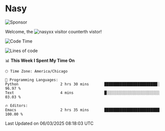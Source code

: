 # Nasy

<!--
<p align="center">
<img height="200" src="https://github-readme-stats.vercel.app/api?username=nasyxx&count_private=true&show_icons=true&theme=dracula&include_all_commits=true"/>
<img height="200" src="https://github-readme-stats.vercel.app/api/top-langs/?username=nasyxx&theme=dracula&hide=html,jupyter+notebook&count_private=true&show_icons=true"/>
</p>

  
----------------
-->

![Sponsor](https://img.shields.io/static/v1.svg?label=Sponsor&message=%E2%9D%A4&logo=GitHub&style=flat&color=pink)
 
Welcome, the ![nasyxx visitor counter](https://count.getloli.com/get/@nasyxx?theme=rule34)th vistor!
 
<!--START_SECTION:waka-->
![Code Time](http://img.shields.io/badge/Code%20Time-4%2C736%20hrs%2050%20mins-blue)

![Lines of code](https://img.shields.io/badge/From%20Hello%20World%20I%27ve%20Written-6.3%20million%20lines%20of%20code-blue)

📊 **This Week I Spent My Time On** 

```text
🕑︎ Time Zone: America/Chicago

💬 Programming Languages: 
Python                   2 hrs 30 mins       ████████████████████████░   96.97 % 
Text                     4 mins              █░░░░░░░░░░░░░░░░░░░░░░░░   03.03 % 

🔥 Editors: 
Emacs                    2 hrs 35 mins       █████████████████████████   100.00 % 
```


 Last Updated on 06/03/2025 08:18:03 UTC
<!--END_SECTION:waka-->

<!-- ![visitors](https://visitor-badge.laobi.icu/badge?page_id=nasyxx.nasyxx) -->
